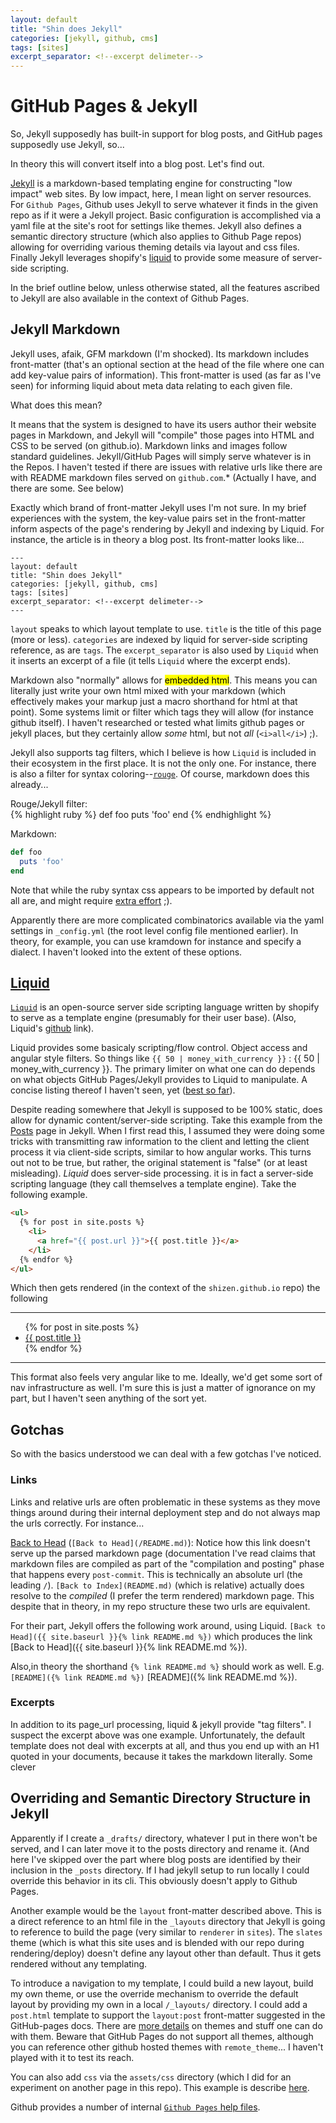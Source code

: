 ```yaml
---
layout: default
title: "Shin does Jekyll"
categories: [jekyll, github, cms]
tags: [sites]
excerpt_separator: <!--excerpt delimeter-->
---
```


# GitHub Pages & Jekyll

So, Jekyll supposedly has built-in support for blog posts, and GitHub pages supposedly use Jekyll, so...

In theory this will convert itself into a blog post.  Let's find out.

<!--excerpt delimeter-->


[Jekyll](https://jekyllrb.com/) is a markdown-based templating engine for constructing "low impact" web sites.  By low impact, here, I mean light on server resources.  For `Github Pages`, Github uses Jekyll to serve whatever it finds in the given repo as if it were a Jekyll project.  Basic configuration is accomplished via a yaml file at the site's root for settings like themes.  Jekyll also defines a semantic directory structure (which also applies to Github Page repos) allowing for overriding various theming details via layout and css files.  Finally Jekyll leverages shopify's [liquid](https://github.com/Shopify/liquid/wiki) to provide some measure of server-side scripting.

In the brief outline below, unless otherwise stated, all the features ascribed to Jekyll are also available in the context of Github Pages.

## Jekyll Markdown

Jekyll uses, afaik, GFM markdown (I'm shocked).  Its markdown includes front-matter (that's an optional section at the head of the file where one can add key-value pairs of information).  This front-matter is used (as far as I've seen) for informing liquid about meta data relating to each given file.

What does this mean?

It means that the system is designed to have its users author their website pages in Markdown, and Jekyll will "compile" those pages into HTML and CSS to be served (on github.io).  Markdown links and images follow standard guidelines.  Jekyll/GitHub Pages will simply serve whatever is in the Repos.  I haven't tested if there are issues with relative urls like there are with README markdown files served on `github.com`.* (Actually I have, and there are some.  See below)

Exactly which brand of front-matter Jekyll uses I'm not sure.  In my brief experiences with the system, the key-value pairs set in the front-matter inform aspects of the page's rendering by Jekyll and indexing by Liquid.  For instance, the article is in theory a blog post.  Its front-matter looks like...

```
---
layout: default
title: "Shin does Jekyll"
categories: [jekyll, github, cms]
tags: [sites]
excerpt_separator: <!--excerpt delimeter-->
---
```

`layout` speaks to which layout template to use.  `title` is the title of this page (more or less).  `categories` are indexed by liquid for server-side scripting reference, as are `tags`.  The `excerpt_separator` is also used by `Liquid` when it inserts an excerpt of a file (it tells `Liquid` where the excerpt ends).

Markdown also "normally" allows for <mark>embedded html</mark>.  This means you can literally just write your own html mixed with your markdown (which effectively makes your markup just a macro shorthand for html at that point).  Some systems limit or filter which tags they will allow (for instance github itself).  I haven't researched or tested what limits github pages or jekyll places, but they certainly allow <i>some</i> html, but not <i>all</i> (`<i>all</i>`) ;).

Jekyll also supports tag filters, which I believe is how `Liquid` is included in their ecosystem in the first place.  It is not the only one.  For instance, there is also a filter for syntax coloring--[`rouge`](http://rouge.jneen.net/).  Of course, markdown does this already...

Rouge/Jekyll filter:  
{% highlight ruby %}
def foo
  puts 'foo'
end
{% endhighlight %}

Markdown:  
```ruby
def foo
  puts 'foo'
end
```
Note that while the ruby syntax css appears to be imported by default not all are, and might require [extra effort](https://jekyllrb.com/docs/liquid/tags/#stylesheets-for-syntax-highlighting) ;).  

Apparently there are more complicated combinatorics available via the yaml settings in `_config.yml` (the root level config file mentioned earlier).  In theory, for example, you can use kramdown for instance and specify a dialect.  I haven't looked into the extent of these options.

## [Liquid](https://github.com/Shopify/liquid)

[`Liquid`](https://help.shopify.com/en/themes/liquid/basics) is an open-source server side scripting language written by shopify to serve as a template engine (presumably for their user base).  (Also, Liquid's [github](https://shopify.github.io/liquid/basics/introduction/) link).

Liquid provides some basicaly scripting/flow control.  Object access and angular style filters.  So things like `{{ 50 | money_with_currency }}` : {{ 50 | money_with_currency }}.  The primary limiter on what one can do depends on what objects GitHub Pages/Jekyll provides to Liquid to manipulate.  A concise listing thereof I haven't seen, yet ([best so far](https://jekyllrb.com/docs/variables/)).

Despite reading somewhere that Jekyll is supposed to be 100% static, does allow for dynamic content/server-side scripting.  Take this example from the [Posts](https://jekyllrb.com/docs/posts/) page in Jekyll.  When I first read this, I assumed they were doing some tricks with transmitting raw information to the client and letting the client process it via client-side scripts, similar to how angular works.  This turns out not to be true, but rather, the original statement is "false" (or at least misleading).  *Liquid* does server-side processing.  it is in fact a server-side scripting language (they call themselves a template engine).  Take the following example.

```html
<ul>
  {% for post in site.posts %}
    <li>
      <a href="{{ post.url }}">{{ post.title }}</a>
    </li>
  {% endfor %}
</ul>
```

Which then gets rendered (in the context of the `shizen.github.io` repo) the following

---

<ul>
  {% for post in site.posts %}
    <li>
      <a href="{{ post.url }}">{{ post.title }}</a>
    </li>
  {% endfor %}
</ul>

---

This format also feels very angular like to me.  Ideally, we'd get some sort of nav infrastructure as well.  I'm sure this is just a matter of ignorance on my part, but I haven't seen anything of the sort yet.

## Gotchas

So with the basics understood we can deal with a few gotchas I've noticed.

### Links

Links and relative urls are often problematic in these systems as they move things around during their internal deployment step and do not always map the urls correctly.  For instance...

[Back to Head](/README.md) (`[Back to Head](/README.md)`): Notice how this link doesn't serve up the parsed markdown page (documentation I've read claims that markdown files are compiled as part of the "compilation and posting" phase that happens every `post-commit`.  This is technically an absolute url (the leading `/`).  `[Back to Index](README.md)` (which is relative) actually does resolve to the *compiled* (I prefer the term rendered) markdown page.  This despite that in theory, in my repo structure these two urls are equivalent.

For their part, Jekyll offers the following work around, using Liquid.  `[Back to Head]({{ site.baseurl }}{% link README.md %})` which produces the link [Back to Head]({{ site.baseurl }}{% link README.md %}).

Also,in theory the shorthand `{% link README.md %}` should work as well. E.g. `[README]({% link README.md %})` [README]({% link README.md %}).

### Excerpts

In addition to its page_url processing, liquid & jekyll provide "tag filters".  I suspect the excerpt above was one example.  Unfortunately, the default template does not deal with excerpts at all, and thus you end up with an H1 quoted in your documents, because it takes the markdown literally.  Some clever 

## Overriding and Semantic Directory Structure in Jekyll

Apparently if I create a `_drafts/` directory, whatever I put in there won't be served, and I can later move it to the posts directory and rename it.  (And here I've skipped over the part where blog posts are identified by their inclusion in the `_posts` directory.  If I had jekyll setup to run locally I could override this behavior in its cli.  This obviously doesn't apply to Github Pages.  

Another example would be the `layout` front-matter described above.  This is a direct reference to an html file in the `_layouts` directory that Jekyll is going to reference to build the page (very similar to `renderer` in `sites`).  The `slates` theme (which is what this site uses and is blended with our repo during rendering/deploy) doesn't define any layout other than default.  Thus it gets rendered without any templating.

To introduce a navigation to my template, I could build a new layout, build my own theme, or use the override mechanism to override the default layout by providing my own in a local `/_layouts/` directory.  I could add a `post.html` template to support the `layout:post` front-matter suggested in the GitHub-pages docs.  There are [more details](https://jekyllrb.com/docs/themes/) on themes and stuff one can do with them.  Beware that GitHub Pages do not support all themes, although you can reference other github hosted themes with `remote_theme`...  I haven't played with it to test its reach.

You can also add `css` via the `assets/css` directory (which I did for an experiment on another page in this repo).  This example is describe [here](https://help.github.com/articles/customizing-css-and-html-in-your-jekyll-theme/).

Github provides a number of internal [`Github Pages` help files](https://help.github.com/categories/customizing-github-pages/).
